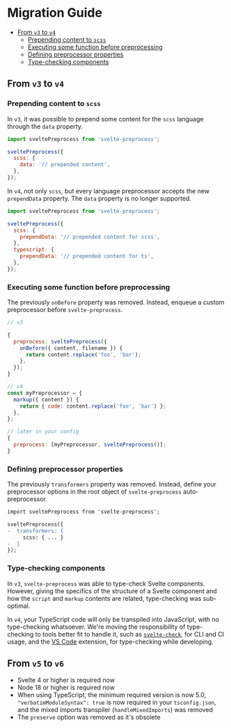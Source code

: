 # Migration Guide

<!-- @import "[TOC]" {cmd="toc" depthFrom=2 depthTo=6 orderedList=false} -->

<!-- code_chunk_output -->

- [From `v3` to `v4`](#from-v3-to-v4)
  - [Prepending content to `scss`](#prepending-content-to-scss)
  - [Executing some function before preprocessing](#executing-some-function-before-preprocessing)
  - [Defining preprocessor properties](#defining-preprocessor-properties)
  - [Type-checking components](#type-checking-components)

<!-- /code_chunk_output -->

## From `v3` to `v4`

### Prepending content to `scss`

In `v3`, it was possible to prepend some content for the `scss` language through the `data` property.

```js
import sveltePreprocess from 'svelte-preprocess';

sveltePreprocess({
  scss: {
    data: '// prepended content',
  },
});
```

In `v4`, not only `scss`, but every language preprocessor accepts the new `prependData` property. The `data` property is no longer supported.

```js
import sveltePreprocess from 'svelte-preprocess';

sveltePreprocess({
  scss: {
    prependData: '// prepended content for scss',
  },
  typescript: {
    prependData: '// prepended content for ts',
  },
});
```

### Executing some function before preprocessing

The previously `onBefore` property was removed. Instead, enqueue a custom preprocessor before `svelte-preprocess`.

```js
// v3

{
  preprocess: sveltePreprocess({
    onBefore({ content, filename }) {
      return content.replace('foo', 'bar');
    },
  });
}

// v4
const myPreprocessor = {
  markup({ content }) {
    return { code: content.replace('foo', 'bar') };
  },
};

// later in your config
{
  preprocess: [myPreprocessor, sveltePreprocess()];
}
```

### Defining preprocessor properties

The previously `transformers` property was removed. Instead, define your preprocessor options in the root object of `svelte-preprocess` auto-preprocessor.

```diff
import sveltePreprocess from 'svelte-preprocess';

sveltePreprocess({
-  transformers: {
     scss: { ... }
-  }
});
```

### Type-checking components

In `v3`, `svelte-preprocess` was able to type-check Svelte components. However, giving the specifics of the structure of a Svelte component and how the `script` and `markup` contents are related, type-checking was sub-optimal.

In `v4`, your TypeScript code will only be transpiled into JavaScript, with no type-checking whatsoever. We're moving the responsibility of type-checking to tools better fit to handle it, such as [`svelte-check`](https://www.npmjs.com/package/svelte-check), for CLI and CI usage, and the [VS Code](https://marketplace.visualstudio.com/items?itemName=svelte.svelte-vscode) extension, for type-checking while developing.

## From `v5` to `v6`

- Svelte 4 or higher is required now
- Node 18 or higher is required now
- When using TypeScript, the minimum required version is now 5.0, `"verbatimModuleSyntax": true` is now required in your `tsconfig.json`, and the mixed imports transpiler (`handleMixedImports`) was removed
- The `preserve` option was removed as it's obsolete
